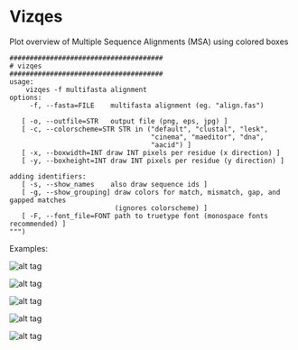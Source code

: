 Vizqes
=======

Plot overview of Multiple Sequence Alignments (MSA) using colored boxes


    ######################################
    # vizqes
    ######################################
    usage:
        vizqes -f multifasta alignment
    options:
         -f, --fasta=FILE    multifasta alignment (eg. "align.fas")

       [ -o, --outfile=STR   output file (png, eps, jpg) ]
       [ -c, --colorscheme=STR STR in ("default", "clustal", "lesk",
                                       "cinema", "maeditor", "dna",
                                       "aacid") ]
       [ -x, --boxwidth=INT draw INT pixels per residue (x direction) ]
       [ -y, --boxheight=INT draw INT pixels per residue (y direction) ]

    adding identifiers:
       [ -s, --show_names    also draw sequence ids ]
       [ -g, --show_grouping] draw colors for match, mismatch, gap, and gapped matches
                              (ignores colorscheme) ]
       [ -F, --font_file=FONT path to truetype font (monospace fonts recommended) ]
    """)
Examples:

![alt tag](https://raw.github.com/janinamass/Vizqes/master/example/ex3.png)

![alt tag](https://raw.github.com/janinamass/Vizqes/master/example/ex2.png)

![alt tag](https://raw.github.com/janinamass/Vizqes/master/example/ex1.png)

![alt tag](https://raw.github.com/janinamass/Vizqes/master/example/dna1.png)

![alt tag](https://raw.github.com/janinamass/Vizqes/master/example/dna2.png)
